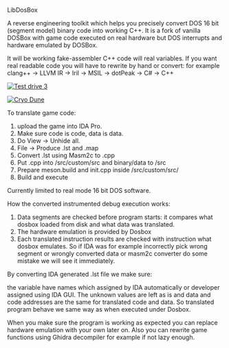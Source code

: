 LibDosBox

A reverse engineering toolkit which helps you precisely convert DOS 16 bit (segment model) binary code into working C++.
It is a fork of vanilla DOSBox with game code executed on real hardware but DOS interrupts and hardware emulated by DOSBox.

It will be working fake-assembler C++ code will real variables. 
If you want real readable code you will have to rewrite by hand or convert:
for example clang++ -> LLVM IR -> Iril -> MSIL -> dotPeak -> C# -> C++

[![Test drive 3](http://img.youtube.com/vi/MzK9RVgeWGM/0.jpg)](http://www.youtube.com/watch?v=MzK9RVgeWGM "Test drive 3")

[![Cryo Dune](http://img.youtube.com/vi/f-HArAmtXTc/0.jpg)](http://www.youtube.com/watch?v=f-HArAmtXTc "Cryo Dune")

To translate game code:
1. upload the game into IDA Pro.
2. Make sure code is code, data is data.
3. Do View -> Unhide all.
4. File -> Produce .lst and .map
5. Convert .lst using Masm2c to .cpp
6. Put .cpp into /src/custom/src and binary/data to /src
7. Prepare meson.build and init.cpp inside /src/custom/src/
8. Build and execute

Currently limited to real mode 16 bit DOS software.

How the converted instrumented debug execution works:

1. Data segments are checked before program starts: it compares what dosbox loaded from disk and what data was translated.
2. The hardware emulation is provided by Dosbox
3. Each translated instruction results are checked with instruction what dosbox emulates.
So if IDA was for example incorrectly pick wrong segment or wrongly converted data or masm2c converter do some mistake we will see it immediately.

By converting IDA generated .lst file we make sure:

the variable have names which assigned by IDA automatically or developer assigned using IDA GUI.
The unknown values are left as is and data and code addresses are the same for translated code and data.
So translated program behave we same way as when executed under Dosbox.

When you make sure the program is working as expected you can replace hardware emulation with your own later on.
Also you can rewrite game functions using Ghidra decompiler for example if not lazy enough.
